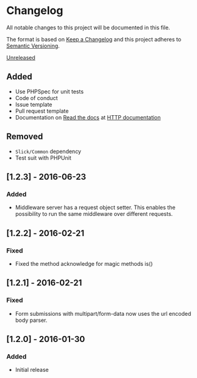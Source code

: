 # Changelog

All notable changes to this project will be documented in this file.

The format is based on [Keep a Changelog](http://keepachangelog.com/en/1.0.0/)
and this project adheres to [Semantic Versioning](http://semver.org/spec/v2.0.0.html).

[Unreleased]
## Added
- Use PHPSpec for unit tests 
- Code of conduct
- Issue template
- Pull request template
- Documentation on [Read the docs](https://readthedocs.org/) at [HTTP documentation](http://http.slick-framework.com)

## Removed
- ``Slick/Common`` dependency
- Test suit with PHPUnit

## [1.2.3] - 2016-06-23
### Added
- Middleware server has a request object setter. This enables the possibility
  to run the same middleware over different requests.

## [1.2.2] - 2016-02-21
### Fixed
- Fixed the method acknowledge for magic methods is<Method>()

## [1.2.1] - 2016-02-21
### Fixed
- Form submissions with multipart/form-data now uses the url encoded body parser.

## [1.2.0] - 2016-01-30 
### Added
- Initial release

[Unreleased]: https://github.com/slickframework/configuration/compare/v1.0.0...HEAD
[v1.2.3]: https://github.com/slickframework/configuration/compare/v1.2.3...master
[v1.2.2]: https://github.com/slickframework/configuration/compare/v1.2.2...master
[v1.2.1]: https://github.com/slickframework/configuration/compare/v1.2.1...master
[v1.2.0]: https://github.com/slickframework/configuration/compare/v1.2.0...master